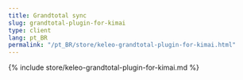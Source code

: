 ```yaml
---
title: Grandtotal sync
slug: grandtotal-plugin-for-kimai
type: client
lang: pt_BR
permalink: "/pt_BR/store/keleo-grandtotal-plugin-for-kimai.html"
---
```


{% include store/keleo-grandtotal-plugin-for-kimai.md %}
